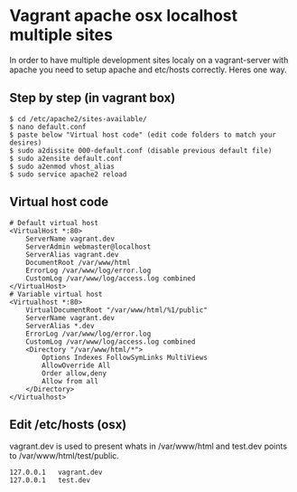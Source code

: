 # Vagrant apache osx localhost multiple sites

In order to have multiple development sites localy on a vagrant-server with apache you need to setup apache and etc/hosts correctly. Heres one way. 

## Step by step (in vagrant box)
```
$ cd /etc/apache2/sites-available/
$ nano default.conf
$ paste below "Virtual host code" (edit code folders to match your desires)
$ sudo a2dissite 000-default.conf (disable previous default file)
$ sudo a2ensite default.conf
$ sudo a2enmod vhost_alias
$ sudo service apache2 reload
```

## Virtual host code
```
# Default virtual host
<VirtualHost *:80>
	ServerName vagrant.dev
	ServerAdmin webmaster@localhost
	ServerAlias vagrant.dev
	DocumentRoot /var/www/html
	ErrorLog /var/www/log/error.log
	CustomLog /var/www/log/access.log combined
</VirtualHost>
# Variable virtual host
<Virtualhost *:80>
    VirtualDocumentRoot "/var/www/html/%1/public"
    ServerName vagrant.dev
    ServerAlias *.dev
    ErrorLog /var/www/log/error.log
    CustomLog /var/www/log/access.log combined
    <Directory "/var/www/html/*">
        Options Indexes FollowSymLinks MultiViews
        AllowOverride All
        Order allow,deny
        Allow from all 
    </Directory>    
</Virtualhost>
```
## Edit /etc/hosts (osx)
vagrant.dev is used to present whats in /var/www/html and test.dev points to /var/www/html/test/public.
```
127.0.0.1	vagrant.dev
127.0.0.1	test.dev
```

